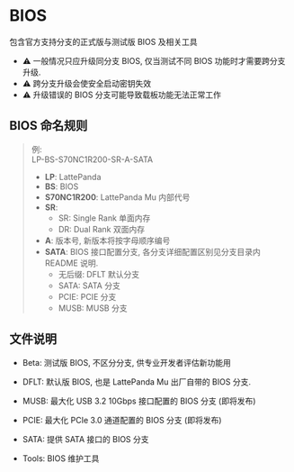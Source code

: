 # BIOS

包含官方支持分支的正式版与测试版 BIOS 及相关工具

- ⚠ 一般情况只应升级同分支 BIOS, 仅当测试不同 BIOS 功能时才需要跨分支升级.
- ⚠ 跨分支升级会使安全启动密钥失效
- ⚠ 升级错误的 BIOS 分支可能导致载板功能无法正常工作

## BIOS 命名规则

> 例:  
> LP-BS-S70NC1R200-SR-A-SATA
>
> - **LP**: LattePanda
> - **BS**: BIOS
> - **S70NC1R200**: LattePanda Mu 内部代号
> - **SR**:
>   - SR: Single Rank 单面内存
>   - DR: Dual Rank 双面内存
> - **A**: 版本号, 新版本将按字母顺序编号
> - **SATA**: BIOS 接口配置分支, 各分支详细配置区别见分支目录内 README 说明.
>   - 无后缀: DFLT 默认分支
>   - SATA: SATA 分支
>   - PCIE: PCIE 分支
>   - MUSB: MUSB 分支

## 文件说明

- Beta: 测试版 BIOS, 不区分分支, 供专业开发者评估新功能用

- DFLT: 默认版 BIOS, 也是 LattePanda Mu 出厂自带的 BIOS 分支.

- MUSB: 最大化 USB 3.2 10Gbps 接口配置的 BIOS 分支 (即将发布)

- PCIE: 最大化 PCIe 3.0 通道配置的 BIOS 分支 (即将发布)

- SATA: 提供 SATA 接口的 BIOS 分支

- Tools: BIOS 维护工具
